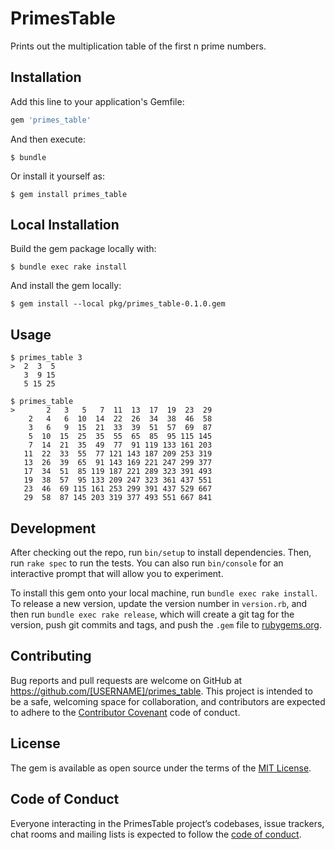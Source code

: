 # PrimesTable

Prints out the multiplication table of the first n prime numbers.

## Installation

Add this line to your application's Gemfile:

```ruby
gem 'primes_table'
```

And then execute:

    $ bundle

Or install it yourself as:

    $ gem install primes_table

## Local Installation

Build the gem package locally with:

    $ bundle exec rake install

And install the gem locally:

    $ gem install --local pkg/primes_table-0.1.0.gem

## Usage

    $ primes_table 3
    >  2  3  5
       3  9 15
       5 15 25

    $ primes_table
    >       2   3   5   7  11  13  17  19  23  29
        2   4   6  10  14  22  26  34  38  46  58
        3   6   9  15  21  33  39  51  57  69  87
        5  10  15  25  35  55  65  85  95 115 145
        7  14  21  35  49  77  91 119 133 161 203
       11  22  33  55  77 121 143 187 209 253 319
       13  26  39  65  91 143 169 221 247 299 377
       17  34  51  85 119 187 221 289 323 391 493
       19  38  57  95 133 209 247 323 361 437 551
       23  46  69 115 161 253 299 391 437 529 667
       29  58  87 145 203 319 377 493 551 667 841

## Development

After checking out the repo, run `bin/setup` to install dependencies. Then, run `rake spec` to run the tests. You can also run `bin/console` for an interactive prompt that will allow you to experiment.

To install this gem onto your local machine, run `bundle exec rake install`. To release a new version, update the version number in `version.rb`, and then run `bundle exec rake release`, which will create a git tag for the version, push git commits and tags, and push the `.gem` file to [rubygems.org](https://rubygems.org).

## Contributing

Bug reports and pull requests are welcome on GitHub at https://github.com/[USERNAME]/primes_table. This project is intended to be a safe, welcoming space for collaboration, and contributors are expected to adhere to the [Contributor Covenant](http://contributor-covenant.org) code of conduct.

## License

The gem is available as open source under the terms of the [MIT License](https://opensource.org/licenses/MIT).

## Code of Conduct

Everyone interacting in the PrimesTable project’s codebases, issue trackers, chat rooms and mailing lists is expected to follow the [code of conduct](https://github.com/[USERNAME]/primes_table/blob/master/CODE_OF_CONDUCT.md).
